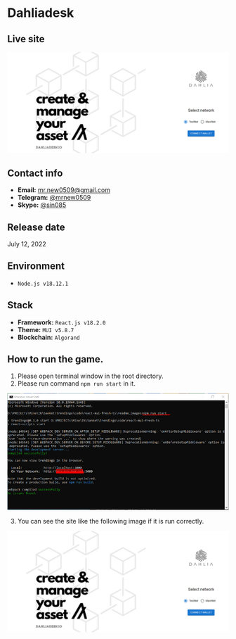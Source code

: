 # Dahliadesk

## Live site
[![Live site](readme_images/guide-site.png)](https://dahliadesk.io/)

## Contact info
- **Email:** mr.new0509@gmail.com
- **Telegram:** [@mrnew0509](https://t.me/mrnew0509)
- **Skype:** [@sin085](https://join.skype.com/invite/xat3AgpiRVOI)

## Release date
July 12, 2022

## Environment
- `Node.js v18.12.1`

## Stack
- **Framework:** `React.js v18.2.0`
- **Theme:** `MUI v5.8.7`
- **Blockchain:** `Algorand`

## How to run the game.
1. Please open terminal window in the root directory.
2. Please run command `npm run start` in it.

![guide-terminal](readme_images/guide-terminal.png)

3. You can see the site like the following image if it is run correctly.

![guide-site](readme_images/guide-site.png)